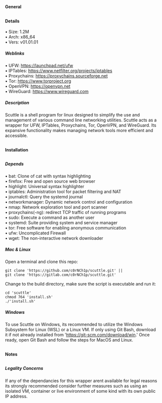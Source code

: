 ##  
#### General
## 
#### Details
• Size: 1.2M  
• Arch: x86_64  
• Vers: v01.01.01
##### Weblinks
• UFW: https://launchpad.net/ufw  
• IPTables: https://www.netfilter.org/projects/iptables  
• Proxychains: https://proxychains.sourceforge.net  
• Tor: https://www.torproject.org  
• OpenVPN: https://openvpn.net  
• WireGuard: https://www.wireguard.com
##### Description
Scuttle is a shell program for linux designed to simplify the use and management of
various command line networking utilities. Scuttle acts as a wrapper for UFW, IPTables,
Proxychains, Tor, OpenVPN, and WireGuard. Its expansive functionality makes managing
network tools more efficient and accessible.
##
#### Installation
##
##### Depends
• bat: Clone of cat with syntax highlighting  
• firefox: Free and open source web browser  
• highlight: Universal syntax highlighter  
• iptables: Administration tool for packet filtering and NAT  
• journalctl: Query the systemd journal  
• networkmanager: Dynamic network control and configuration  
• nmap: Network exploration tool and port scanner  
• proxychains(-ng): redirect TCP traffic of running programs  
• sudo: Execute a command as another user  
• systemd: Suite providing system and service manager  
• tor: Free software for enabling anonymous communication  
• ufw: Uncomplicated Firewall  
• wget: The non-interactive network downloader
##### Mac & Linux
Open a terminal and clone this repo:
````shell
git clone 'https://github.com/c0rNCh1p/scuttle.git' ||
git clone 'https://gitlab.com/c0rNCh1p/scuttle.git'
````
Change to the build directory, make sure the script is executable and run it:
````shell
cd 'scuttle'
chmod 764 'install.sh'
./'install.sh'
````
##### Windows
To use Scuttle on Windows, its recommended to utilize the Windows Subsystem for Linux 
(WSL) or a Linux VM. If only using Git Bash, download it if not already installed from 
'https://git-scm.com/download/win.' Once ready, open Git Bash and follow the steps for
MacOS and Linux.
##
#### Notes
##
##### Legality Concerns
If any of the dependancies for this wrapper arent available for legal reasons its
strongly recommended consider further measures such as using an isolated VM,
container or live environment of some kind with its own public IP address.
##
